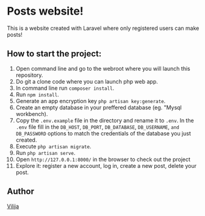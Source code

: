 # Posts website!

This is a website created with Laravel where only registered users can make posts!

## How to start the project:
1. Open command line and go to the webroot where you will launch this repository.
2. Do git a clone code where you can launch php web app.
3. In command line run ``composer install``.
4. Run ``npm install``.
5. Generate an app encryption key ``php artisan key:generate``.
6. Create an empty database in your preffered database (eg. "Mysql workbench).
7. Copy the ``.env.example`` file in the directory and rename it to ``.env``. In the ``.env`` file fill in the ``DB_HOST``, ``DB_PORT``, ``DB_DATABASE``, ``DB_USERNAME``, ``and DB_PASSWORD`` options to match the credentials of the database you just created. 
8. Execute ``php artisan migrate``.
9. Run ``php artisan serve``.
10. Open ``http://127.0.0.1:8000/`` in the browser to check out the project
11. Explore it: register a new account, log in, create a new post, delete your post.

## Author
[Vilija](https://github.com/vikontrimaite)